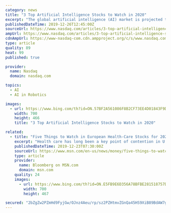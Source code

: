 ```yaml
---
category: news
title: "3 Top Artificial Intelligence Stocks to Watch in 2020"
excerpt: "The global artificial intelligence (AI) market is projected to grow at a compound annual growth ... That team developed AI-powered encryption tools, image enhancement tools, robotics projects, parts of Google Translate, and the TensorFlow AI platform. Two years ago, Google launched a dedicated AI unit, Google AI, to develop custom chips for ..."
publishedDateTime: 2019-12-26T12:45:00Z
sourceUrl: https://www.nasdaq.com/articles/3-top-artificial-intelligence-stocks-to-watch-in-2020-2019-12-26
ampUrl: https://www.nasdaq.com/articles/3-top-artificial-intelligence-stocks-to-watch-in-2020-2019-12-26?amp
cdnAmpUrl: https://www-nasdaq-com.cdn.ampproject.org/c/s/www.nasdaq.com/articles/3-top-artificial-intelligence-stocks-to-watch-in-2020-2019-12-26?amp
type: article
quality: 89
heat: 99
published: true

provider:
  name: Nasdaq
  domain: nasdaq.com

topics:
  - AI
  - AI in Robotics

images:
  - url: https://www.bing.com/th?id=ON.57BF2A561086F8B2CF73EE4D01843F9D
    width: 700
    height: 466
    title: "3 Top Artificial Intelligence Stocks to Watch in 2020"

related:
  - title: "Five Things to Watch in European Health-Care Stocks for 2020"
    excerpt: "Health care has long been a key point of contention in U.S. elections and 2020’s ... R&D “remains paramount” with innovation -- driven by expansion in artificial intelligence, connectivity, and robotics -- becoming increasingly relevant, she said. Clive sees Royal Philips NV and Siemens Healthineers AG as leaders in artificial ..."
    publishedDateTime: 2019-12-23T07:30:00Z
    sourceUrl: https://www.msn.com/en-us/news/money/five-things-to-watch-in-european-health-care-stocks-for-2020/ar-BBYgsqi
    type: article
    provider:
      name: Bloomberg on MSN.com
      domain: msn.com
    quality: 24
    images:
      - url: https://www.bing.com/th?id=ON.E5FB9E6D356A78BFBE281518757D46E2
        width: 700
        height: 467

secured: "2bZgZw2PZmHd9FyjGw/OJnz4Aeu/rp/sz2PZHtmvZGnQa45HS9XiB89BdAW7gFLooWzrxy49CynMtApk2z/ciLQLioppSOimidfrE/sAY2lnzGedQ3Vqqf1dBfemw57LHAbyKCPJVh3hhtBmAnRoT6n0Xyvw418Dyi13wUlmgrENqfxj3mKQgsB1J571BxQ6dqA6Kgpqss96zB/loqAcB66djvWVRcZ9NOHmYVHW0b4tAcF7dbrvD/9YAxGULBjyVC5NcHOXP1Fq0nPkObX1pQ==;vSqnztTYU2FOUSJvPWzUIQ=="
---
```


